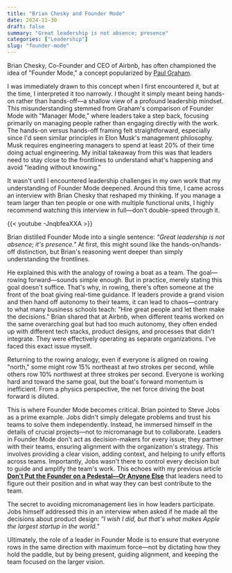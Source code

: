 ```yaml
---
title: "Brian Chesky and Founder Mode"
date: 2024-11-30
draft: false
summary: "Great leadership is not absence; presence"
categories: ["Leadership"]
slug: "founder-mode"
---
```


Brian Chesky, Co-Founder and CEO of Airbnb, has often championed the idea of "Founder Mode," a concept popularized by [Paul Graham](https://paulgraham.com/foundermode.html).

I was immediately drawn to this concept when I first encountered it, but at the time, I interpreted it too narrowly. I thought it simply meant being hands-on rather than hands-off—a shallow view of a profound leadership mindset. This misunderstanding stemmed from Graham's comparison of Founder Mode with "Manager Mode," where leaders take a step back, focusing primarily on managing people rather than engaging directly with the work. The hands-on versus hands-off framing felt straightforward, especially since I'd seen similar principles in Elon Musk's management philosophy. Musk requires engineering managers to spend at least 20% of their time doing actual engineering. My initial takeaway from this was that leaders need to stay close to the frontlines to understand what's happening and avoid "leading without knowing."

It wasn't until I encountered leadership challenges in my own work that my understanding of Founder Mode deepened. Around this time, I came across an interview with Brian Chesky that reshaped my thinking. If you manage a team larger than ten people or one with multiple functional units, I highly recommend watching this interview in full—don't double-speed through it.

{{< youtube -JnqbfeaXXA >}}

Brian distilled Founder Mode into a single sentence: *"Great leadership is not absence; it's presence."* At first, this might sound like the hands-on/hands-off distinction, but Brian's reasoning went deeper than simply understanding the frontlines.

He explained this with the analogy of rowing a boat as a team. The goal—rowing forward—sounds simple enough. But in practice, merely stating this goal doesn't suffice. That's why, in rowing, there's often someone at the front of the boat giving real-time guidance. If leaders provide a grand vision and then hand off autonomy to their teams, it can lead to chaos—contrary to what many business schools teach: "Hire great people and let them make the decisions." Brian shared that at Airbnb, when different teams worked on the same overarching goal but had too much autonomy, they often ended up with different tech stacks, product designs, and processes that didn't integrate. They were effectively operating as separate organizations. I've faced this exact issue myself.

Returning to the rowing analogy, even if everyone is aligned on rowing "north," some might row 15% northeast at two strokes per second, while others row 10% northwest at three strokes per second. Everyone is working hard and toward the same goal, but the boat's forward momentum is inefficient. From a physics perspective, the net force driving the boat forward is diluted.

This is where Founder Mode becomes critical. Brian pointed to Steve Jobs as a prime example. Jobs didn't simply delegate problems and trust his teams to solve them independently. Instead, he immersed himself in the details of crucial projects—not to micromanage but to collaborate. Leaders in Founder Mode don't act as decision-makers for every issue; they partner with their teams, ensuring alignment with the organization's strategy. This involves providing a clear vision, adding context, and helping to unify efforts across teams. Importantly, Jobs wasn't there to control every decision but to guide and amplify the team's work. This echoes with my previous article [**Don't Put the Founder on a Pedestal—Or Anyone Else**](https://www.notion.so/Don-t-Put-the-Founder-on-a-Pedestal-Or-Anyone-Else-13eaf43046b480afa67aeb167125da3f?pvs=21) that leaders need to figure out their position and in what way they can best contribute to the team.

The secret to avoiding micromanagement lies in how leaders participate. Jobs himself addressed this in an interview when asked if he made all the decisions about product design: *"I wish I did, but that's what makes Apple the largest startup in the world."*

Ultimately, the role of a leader in Founder Mode is to ensure that everyone rows in the same direction with maximum force—not by dictating how they hold the paddle, but by being present, guiding alignment, and keeping the team focused on the larger vision. 